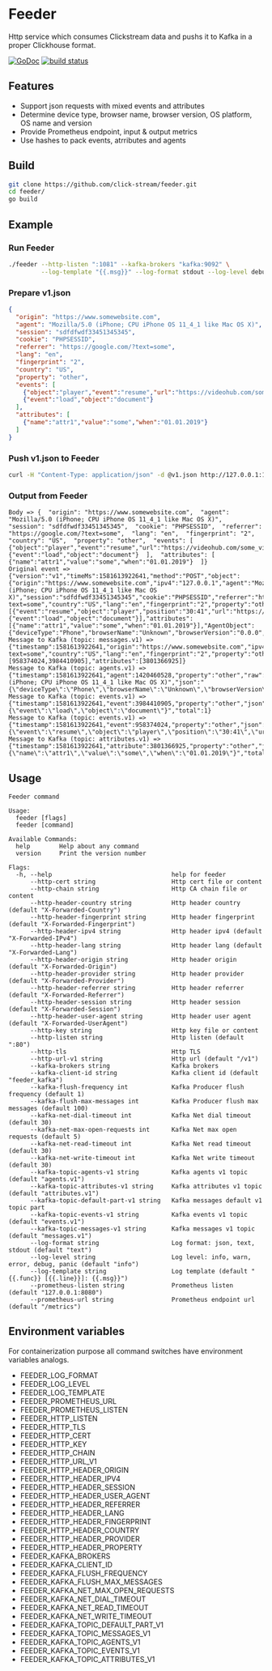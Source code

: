 # Feeder

Http service which consumes Clickstream data and pushs it to Kafka in a proper Clickhouse format.

[![GoDoc](https://godoc.org/github.com/click-stream/feeder?status.svg)](https://godoc.org/github.com/click-stream/feeder)
[![build status](https://img.shields.io/travis/click-stream/feeder/master.svg?style=flat-square)](https://travis-ci.org/click-stream/feeder)

## Features

- Support json requests with mixed events and attributes
- Determine device type, browser name, browser version, OS platform, OS name and version
- Provide Prometheus endpoint, input & output metrics
- Use hashes to pack events, atrributes and agents

## Build

```sh
git clone https://github.com/click-stream/feeder.git
cd feeder/
go build
```

## Example

### Run Feeder

```sh
./feeder --http-listen ":1081" --kafka-brokers "kafka:9092" \
         --log-template "{{.msg}}" --log-format stdout --log-level debug 
```

### Prepare v1.json

```json
{
  "origin": "https://www.somewebsite.com",
  "agent": "Mozilla/5.0 (iPhone; CPU iPhone OS 11_4_1 like Mac OS X)",
  "session": "sdfdfwdf33451345345",
  "cookie": "PHPSESSID",
  "referrer": "https://google.com/?text=some",
  "lang": "en",
  "fingerprint": "2",
  "country": "US",
  "property": "other",
  "events": [
    {"object":"player","event":"resume","url":"https://videohub.com/some_video.mp4","position":"30:41"},
    {"event":"load","object":"document"}
  ],
  "attributes": [
    {"name":"attr1","value":"some","when":"01.01.2019"}
  ]
}
```

### Push v1.json to Feeder

```sh
curl -H "Content-Type: application/json" -d @v1.json http://127.0.0.1:1081/v1
```

### Output from Feeder

```
Body => {  "origin": "https://www.somewebsite.com",  "agent": "Mozilla/5.0 (iPhone; CPU iPhone OS 11_4_1 like Mac OS X)",  "session": "sdfdfwdf33451345345",  "cookie": "PHPSESSID",  "referrer": "https://google.com/?text=some",  "lang": "en",  "fingerprint": "2",  "country": "US",  "property": "other",  "events": [    {"object":"player","event":"resume","url":"https://videohub.com/some_video.mp4","position":"30:41"},    {"event":"load","object":"document"}  ],  "attributes": [    {"name":"attr1","value":"some","when":"01.01.2019"}  ]}
Original event => {"version":"v1","timeMs":1581613922641,"method":"POST","object":{"origin":"https://www.somewebsite.com","ipv4":"127.0.0.1","agent":"Mozilla/5.0 (iPhone; CPU iPhone OS 11_4_1 like Mac OS X)","session":"sdfdfwdf33451345345","cookie":"PHPSESSID","referrer":"https://google.com/?text=some","country":"US","lang":"en","fingerprint":"2","property":"other","events":[{"event":"resume","object":"player","position":"30:41","url":"https://videohub.com/some_video.mp4"},{"event":"load","object":"document"}],"attributes":[{"name":"attr1","value":"some","when":"01.01.2019"}],"AgentObject":{"deviceType":"Phone","browserName":"Unknown","browserVersion":"0.0.0","osPlatform":"iPhone","osName":"iOS","osVersion":"11.4.1"}}}
Message to Kafka (topic: messages.v1) => {"timestamp":1581613922641,"origin":"https://www.somewebsite.com","ipv4":"127.0.0.1","agent":1420460528,"session":"sdfdfwdf33451345345","referrer":"https://google.com/?text=some","country":"US","lang":"en","fingerprint":"2","property":"other","events":[958374024,3984410905],"attributes":[3801366925]}
Message to Kafka (topic: agents.v1) => {"timestamp":1581613922641,"agent":1420460528,"property":"other","raw":"Mozilla/5.0 (iPhone; CPU iPhone OS 11_4_1 like Mac OS X)","json":"{\"deviceType\":\"Phone\",\"browserName\":\"Unknown\",\"browserVersion\":\"0.0.0\",\"osPlatform\":\"iPhone\",\"osName\":\"iOS\",\"osVersion\":\"11.4.1\"}"}
Message to Kafka (topic: events.v1) => {"timestamp":1581613922641,"event":3984410905,"property":"other","json":"{\"event\":\"load\",\"object\":\"document\"}","total":1}
Message to Kafka (topic: events.v1) => {"timestamp":1581613922641,"event":958374024,"property":"other","json":"{\"event\":\"resume\",\"object\":\"player\",\"position\":\"30:41\",\"url\":\"https://videohub.com/some_video.mp4\"}","total":1}
Message to Kafka (topic: attributes.v1) => {"timestamp":1581613922641,"attribute":3801366925,"property":"other","json":"{\"name\":\"attr1\",\"value\":\"some\",\"when\":\"01.01.2019\"}","total":1}
```

## Usage

```
Feeder command

Usage:
  feeder [flags]
  feeder [command]

Available Commands:
  help        Help about any command
  version     Print the version number

Flags:
  -h, --help                                 help for feeder
      --http-cert string                     Http cert file or content
      --http-chain string                    Http CA chain file or content
      --http-header-country string           Http header country (default "X-Forwarded-Country")
      --http-header-fingerprint string       Http header fingerprint (default "X-Forwarded-Fingerprint")
      --http-header-ipv4 string              Http header ipv4 (default "X-Forwarded-IPv4")
      --http-header-lang string              Http header lang (default "X-Forwarded-Lang")
      --http-header-origin string            Http header origin (default "X-Forwarded-Origin")
      --http-header-provider string          Http header provider (default "X-Forwarded-Provider")
      --http-header-referrer string          Http header referrer (default "X-Forwarded-Referrer")
      --http-header-session string           Http header session (default "X-Forwarded-Session")
      --http-header-user-agent string        Http header user agent (default "X-Forwarded-UserAgent")
      --http-key string                      Http key file or content
      --http-listen string                   Http listen (default ":80")
      --http-tls                             Http TLS
      --http-url-v1 string                   Http url (default "/v1")
      --kafka-brokers string                 Kafka brokers
      --kafka-client-id string               Kafka client id (default "feeder_kafka")
      --kafka-flush-frequency int            Kafka Producer flush frequency (default 1)
      --kafka-flush-max-messages int         Kafka Producer flush max messages (default 100)
      --kafka-net-dial-timeout int           Kafka Net dial timeout (default 30)
      --kafka-net-max-open-requests int      Kafka Net max open requests (default 5)
      --kafka-net-read-timeout int           Kafka Net read timeout (default 30)
      --kafka-net-write-timeout int          Kafka Net write timeout (default 30)
      --kafka-topic-agents-v1 string         Kafka agents v1 topic (default "agents.v1")
      --kafka-topic-attributes-v1 string     Kafka attributes v1 topic (default "attributes.v1")
      --kafka-topic-default-part-v1 string   Kafka messages default v1 topic part
      --kafka-topic-events-v1 string         Kafka events v1 topic (default "events.v1")
      --kafka-topic-messages-v1 string       Kafka messages v1 topic (default "messages.v1")
      --log-format string                    Log format: json, text, stdout (default "text")
      --log-level string                     Log level: info, warn, error, debug, panic (default "info")
      --log-template string                  Log template (default "{{.func}} [{{.line}}]: {{.msg}}")
      --prometheus-listen string             Prometheus listen (default "127.0.0.1:8080")
      --prometheus-url string                Prometheus endpoint url (default "/metrics")
```

## Environment variables

For containerization purpose all command switches have environment variables analogs.

- FEEDER_LOG_FORMAT
- FEEDER_LOG_LEVEL
- FEEDER_LOG_TEMPLATE
- FEEDER_PROMETHEUS_URL
- FEEDER_PROMETHEUS_LISTEN
- FEEDER_HTTP_LISTEN
- FEEDER_HTTP_TLS
- FEEDER_HTTP_CERT
- FEEDER_HTTP_KEY
- FEEDER_HTTP_CHAIN
- FEEDER_HTTP_URL_V1
- FEEDER_HTTP_HEADER_ORIGIN
- FEEDER_HTTP_HEADER_IPV4
- FEEDER_HTTP_HEADER_SESSION
- FEEDER_HTTP_HEADER_USER_AGENT
- FEEDER_HTTP_HEADER_REFERRER
- FEEDER_HTTP_HEADER_LANG
- FEEDER_HTTP_HEADER_FINGERPRINT
- FEEDER_HTTP_HEADER_COUNTRY
- FEEDER_HTTP_HEADER_PROVIDER
- FEEDER_HTTP_HEADER_PROPERTY
- FEEDER_KAFKA_BROKERS
- FEEDER_KAFKA_CLIENT_ID
- FEEDER_KAFKA_FLUSH_FREQUENCY
- FEEDER_KAFKA_FLUSH_MAX_MESSAGES
- FEEDER_KAFKA_NET_MAX_OPEN_REQUESTS
- FEEDER_KAFKA_NET_DIAL_TIMEOUT
- FEEDER_KAFKA_NET_READ_TIMEOUT
- FEEDER_KAFKA_NET_WRITE_TIMEOUT
- FEEDER_KAFKA_TOPIC_DEFAULT_PART_V1
- FEEDER_KAFKA_TOPIC_MESSAGES_V1
- FEEDER_KAFKA_TOPIC_AGENTS_V1
- FEEDER_KAFKA_TOPIC_EVENTS_V1
- FEEDER_KAFKA_TOPIC_ATTRIBUTES_V1